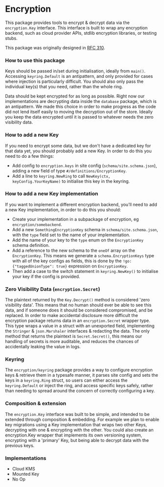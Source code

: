 # Encryption

This package provides tools to encrypt & decrypt data via the `encryption.Key` interface. This interface is built to wrap any encryption backend, such as cloud provider APIs, stdlib encryption libraries, or testing stubs.

This package was originally designed in [RFC 310](https://docs.google.com/document/d/1ZlQzlTRtrQbx3yi2cqmSjyq3ddcp2eKnhqekLOvzm_w/edit#).

### How to use this package

Keys should be passed in/set during initialisation, ideally from `main()`. Accessing `keyring.Default` is an antipattern, and only provided for cases where injection is particularly difficult. You should also only pass the individual key(s) that you need, rather than the whole ring.

Data should be kept encrypted for as long as possible. Right now our implementations are decrypting data inside the `database` package, which is an antipattern. We made this choice in order to make progress as the code did not lend itself easily to moving the decryption out of the store. Ideally you keep the data encrypted until it is passed to whatever needs the zero visibility data.

### How to add a new Key

If you need to encrypt some data, but we don't have a dedicated key for that data yet, you should probably add a new Key. In order to do this you need to do a few things:

- Add config to `encryption.keys` in site config (`schema/site.schema.json`), adding a new field of type `#/definitions/EncryptionKey`.
- Add a line to `keyring.NewRing` to call `NewKey(ctx, keyConfig.YourKeyName)` to initialise this key in the keyring.

### How to add a new Key implementation

If you want to implement a different encryption backend, you'll need to add a new Key implementation, in order to do this you should:

- Create your implementation in a subpackage of encryption, eg `encryption/somebackend`.
- Add a new `SomethingEncryptionKey` schema in `schema/site.schema.json`, with the `type` field set to the name of your implementation.
- Add the name of your key to the `type` enum on the `EncryptionKey` schema definition.
- Add a reference to the new schema to the `oneOf` array on the `EncryptionKey`. This means we generate a `schema.EncryptionKeys` type with all of the key configs as fields, this is done by the `!go: {"taggedUnionType": true}` expression on `EncryptionKey`.
- Then add a case to the switch statement in `keyring.NewKey()` to initialise your key if the config is provided.

### Zero Visibility Data (`encryption.Secret`)

The plaintext returned by the `Key.Decrypt()` method is considered 'zero visibility data'. This means that no human should ever be able to see this data, and if someone does it should be considered compromised, and be replaced. In order to make accidental disclosure more difficult the encryption package returns data in an `encryption.Secret` wrapper type. This type wraps a value in a struct with an unexported field, implementing the `Stringer` & `json.Marshaler` interfaces & redacting the data. The only method that returns the plaintext is `Secret.Secret()`, this means our handling of secrets is more auditable, and reduces the chances of accidentally leaking the value in logs.

### Keyring

The `encryption/keyring` package provides a way to configure encryption keys & retrieve them in a typesafe manner, it parses site config and sets the keys in a `keyring.Ring` struct, so users can either access the `keyring.Default` or inject the ring, and access specific keys safely, rather than needing to spread around the concern of correctly configuring a key.

### Composition & extension

The `encryption.Key` interface was built to be simple, and intended to be extended through composition & embedding. For example we plan to enable key migrations using a Key implementation that wraps two other Keys, decrypting with one & encrypting with the other. You could also create an encryption.Key wrapper that implements its own versioning system, encrypting with a 'primary' Key, but being able to decrypt data with the previous keys.

### Implementations

- Cloud KMS
- Mounted Key
- No Op
